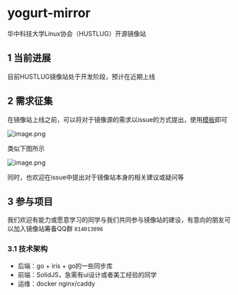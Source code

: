 # yogurt-mirror

华中科技大学Linux协会（HUSTLUG）开源镜像站

## 1 当前进展
目前HUSTLUG镜像站处于开发阶段，预计在近期上线
## 2 需求征集
在镜像站上线之前，可以将对于镜像源的需求以issue的方式提出，使用[模板](https://github.com/HUSTLUG/yogurt-mirror/issues/new?assignees=&labels=Mirror+Request&template=mirror_request.yaml&title=%5B%E9%95%9C%E5%83%8F%E9%9C%80%E6%B1%82%5D+)即可

![image.png](https://s2.loli.net/2022/12/03/faoReHsdgCxFq8b.png)

类似下图所示

![image.png](https://s2.loli.net/2022/12/03/uSqxUkbNo8KRvQ9.png)

同时，也欢迎在issue中提出对于镜像站本身的相关建议或疑问等
## 3 参与项目
我们欢迎有能力或愿意学习的同学与我们共同参与镜像站的建设，有意向的朋友可以加入镜像站筹备QQ群 `814013096`
### 3.1 技术架构
+ 后端：go + iris + go的一些同步库
+ 前端：SolidJS，急需有ui设计或者美工经验的同学
+ 运维：docker nginx/caddy


